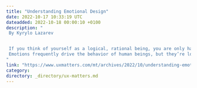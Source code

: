 ```yaml
---
title: "Understanding Emotional Design"
date: 2022-10-17 10:33:19 UTC
dateadded: 2022-10-18 00:00:10 +0100
description: "
 By Kyrylo Lazarev 


 If you think of yourself as a logical, rational being, you are only half right. Peter confirmed this idea when he purchased a piano just because it looks similar to the one his beloved grandpa had; Janisse, by buying a chocolate bar because of its eye-catching wrapper. Maybe you  also know some people whose emotions drive them when they’re making decisions, just as Peter and Janisse were. I’ll bet you’re nodding your head now. 
 Emotions frequently drive the behavior of human beings, but they’re logical only from time to time. In fact, according to Herbert Simon, the American Nobel Laureate scientist, most people’s day-to-day decisions are not only influenced but entirely determined by their emotions. Is this somehow bad? Not at all! Read More 
"
link: "https://www.uxmatters.com/mt/archives/2022/10/understanding-emotional-design.php"
category:
directory: _directory/ux-matters.md
---
```

